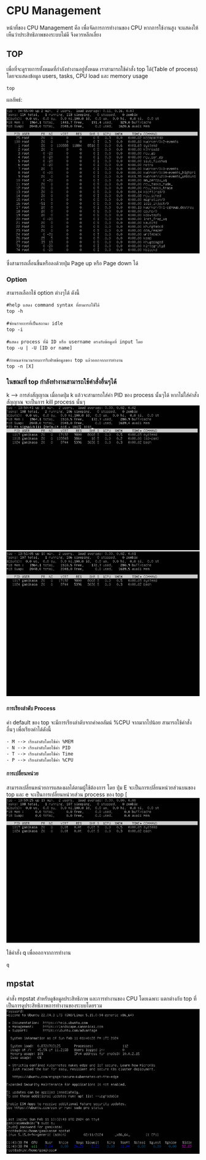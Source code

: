 # CPU Management
หน้าที่ของ CPU Management คือ เพื่อจัดการการทำงานของ CPU หากการใช้งานสูง จะแสดงให้เห็นว่าประสิทธิภาพของระบบไม่ดี จึงควรหลีกเลี่ยง
## TOP
เพื่อที่จะดูรายการทั้งหมดที่กำลังทำงานอยู่ทั้งหมด เราสามารถใช้คำสั่ง top ได้(Table of process) โดยจะแสดงข้อมูล users, tasks, CPU load และ memory usage
```
top
```

ผลลัพธ์:

![alt text](https://github.com/63070078/Resources-Management-3/blob/main/img/top.png?raw=true)

ซึ่งสามารถเลื่อนขึ้นหรือลงด้วยปุ่ม Page up หรือ Page down ได้


### Option
สามารถเลือกใช้ option ต่างๆได้ ดังนี้
```
#help แสดง command syntax ที่สามารถใช้ได้
top -h

#ซ่อนรายการที่เป็นสถานะ idle
top -i

#แสดง process ที่มี ID หรือ username ตรงกับข้อมูลที่ input โดย
top -u | -U [ID or name]

#กำหนดจำนวนรอบการรีเฟรชข้อมูลของ top แล้วออกจากการทำงาน
top -n [X]
```

### ในขณะที่ top กำลังทำงานสามารถใช้คำสั่งอื่นๆได้
k --> การส่งสัญญาณ เมื่อกดปุ่ม k แล้วจะสามารถใส่ค่า PID ของ process นั้นๆได้ หากไม่ใส่คำสั่งสัญญาณ จะเป็นการ kill process นั้นๆ
![alt text](https://github.com/63070078/Resources-Management-3/blob/main/img/kill1.png)
![alt text](https://github.com/63070078/Resources-Management-3/blob/main/img/kill2.png)

#### การเรียงลำดับ Process
ค่า default ของ top จะมีการเรียงลำดับจากค่าคอลัมน์ %CPU จากมากไปน้อย
สามารถใช้คำสั่งอื่นๆ เพื่อเรียงค่าได้ดังนี้
```
- M --> เรียงลำดับโดยใช้ค่า %MEM
- N --> เรียงลำดับโดยใช้ค่า PID
- T --> เรียงลำดับโดยใช้ค่า Time
- P --> เรียงลำดับโดยใช้ค่า %CPU
```

#### การเปลี่ยนหน่วย
สามารถเปลี่ยนหน่วยการแสดงผลได้ตามผู้ใช้ต้องการ โดย ปุ่ม E จะเป็นการเปลี่ยนหน่วยส่วนบนของ top และ e จะเป็นการเปลี่ยนหน่วยส่วน process ของ top
[![E-e](https://github.com/63070078/Resources-Management-3/blob/main/img/eEimg.png)


ใช้คำสั่ง q เพื่อออกจากการทำงาน
```
q
```

## mpstat
คำสั่ง mpstat สำหรับดูข้อมูลประสิทธิภาพ และการทำงานของ CPU โดยเฉพาะ แตกต่างกับ top ที่เป็นการดูประสิทธิภาพการทำงานของระบบโดยรวม
![mpstat](https://github.com/63070078/Resources-Management-3/blob/main/img/mpstat.png)
